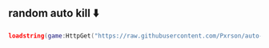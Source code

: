 ## random auto kill ⬇️
```lua
loadstring(game:HttpGet("https://raw.githubusercontent.com/Pxrson/auto-kill/refs/heads/main/main.lua",true))()
```
